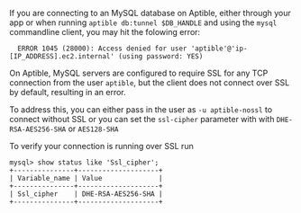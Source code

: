 If you are connecting to an MySQL database on Aptible, either through your app or when running `aptible db:tunnel $DB_HANDLE` and using the `mysql` commandline client, you may hit the folowing error:

      ERROR 1045 (28000): Access denied for user 'aptible'@'ip-[IP_ADDRESS].ec2.internal' (using password: YES)

On Aptible, MySQL servers are configured to require SSL for any TCP connection from the user `aptible`, but the client does not connect over SSL by default, resulting in an error. 

To address this, you can either pass in the user as `-u aptible-nossl` to connect without SSL or you can set the `ssl-cipher` parameter with with `DHE-RSA-AES256-SHA` or `AES128-SHA`

To verify your connection is running over SSL run

    mysql> show status like 'Ssl_cipher';
    +---------------+--------------------+
    | Variable_name | Value              |
    +---------------+--------------------+
    | Ssl_cipher    | DHE-RSA-AES256-SHA |
    +---------------+--------------------+

